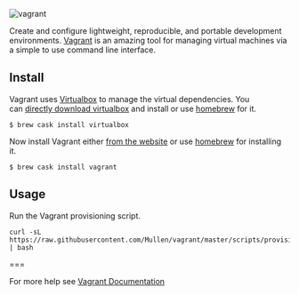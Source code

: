 ![vagrant](https://camo.githubusercontent.com/51b172d944dd3848632774f14a6c02a6feae467b/687474703a2f2f6572696b6168656964692e636f6d2f7468656d652f6661746361747a2f696d616765732f76616772616e742f6c6f676f5f76616772616e742e706e67)

Create and configure lightweight, reproducible, and portable development environments. [Vagrant](http://www.vagrantup.com/) is an amazing tool for managing virtual machines via a simple to use command line interface.



## Install

Vagrant uses [Virtualbox](https://www.virtualbox.org/) to manage the virtual dependencies. You can [directly download virtualbox](https://www.virtualbox.org/wiki/Downloads) and install or use [homebrew](http://brew.sh/) for it.

```shell
$ brew cask install virtualbox
```

Now install Vagrant either [from the website](http://www.vagrantup.com/downloads.html) or use [homebrew](http://brew.sh/) for installing it.

```shell
$ brew cask install vagrant
```



## Usage

Run the Vagrant provisioning script.

```shell
curl -sL https://raw.githubusercontent.com/Mullen/vagrant/master/scripts/provision.sh | bash
```

===

For more help see [Vagrant Documentation](https://docs.vagrantup.com/v2/)
